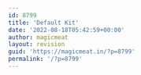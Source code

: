 ```yaml
---
id: 8799
title: 'Default Kit'
date: '2022-08-18T05:42:59+00:00'
author: magicmeat
layout: revision
guid: 'https://magicmeat.in/?p=8799'
permalink: '/?p=8799'
---
```


